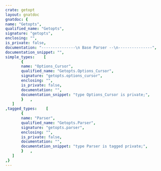 ```yaml
---
crate: getopt
layout: gnatdoc
gnatdoc: {
name: "Getopts",
qualified_name: "Getopts",
signature: "getopts",
enclosing: "",
is_private: false,
documentation: "---------------\n Base Parser --\n---------------",
documentation_snippet: "",
simple_types:    [
       {
       name: "Options_Cursor",
       qualified_name: "Getopts.Options_Cursor",
       signature: "getopts.options_cursor",
       enclosing: "",
       is_private: false,
       documentation: "",
       documentation_snippet: "type Options_Cursor is private;",
       }   ,
   ]
,tagged_types:    [
       {
       name: "Parser",
       qualified_name: "Getopts.Parser",
       signature: "getopts.parser",
       enclosing: "",
       is_private: false,
       documentation: "",
       documentation_snippet: "type Parser is tagged private;",
       }   ,
   ]
,}
---
```

